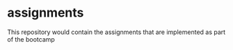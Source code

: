 # assignments
This repository would contain the assignments that are implemented as part of the bootcamp
